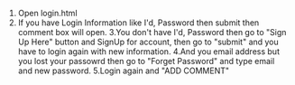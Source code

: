 1. Open login.html
2. If you have Login Information like I'd, Password then submit then comment box will open.
3.You don't have I'd, Password then go to "Sign Up Here" button and SignUp for account, then go to "submit" and you have to login again with new information.
4.And you email address but you lost your passowrd then go to "Forget Password" and type email and new password.
5.Login again and "ADD COMMENT"
     
